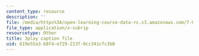 ```yaml
---
content_type: resource
description: ''
file: /media/https%3A/open-learning-course-data-rc.s3.amazonaws.com/7-012-introduction-to-biology-fall-2004/619e55a3b8f4e729213f0cc341cfc3b0_Rqs_zVh5sr8.srt
file_type: application/x-subrip
resourcetype: Other
title: 3play caption file
uid: 619e55a3-b8f4-e729-213f-0cc341cfc3b0
---
```

